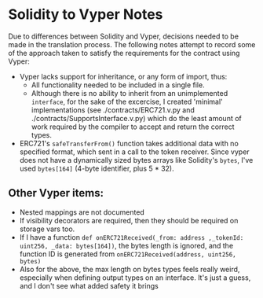 # Solidity to Vyper Notes

Due to differences between Solidity and Vyper, decisions needed to be made in the translation process. The following notes attempt to record some of the approach taken to satisfy the requirements for the contract using Vyper:

* Vyper lacks support for inheritance, or any form of import, thus: 
  * All functionality needed to be included in a single file.
  * Although there is no ability to inherit from an unimplemented `interface`, for the sake of the excercise, I created 'minimal' implementations (see ./contracts/ERC721.v.py and ./contracts/SupportsInterface.v.py) which do the least amount of work required by the compiler to accept and return the correct types. 
* ERC721's `safeTransferFrom()` function takes additional data with no specified format, which sent in a call to the token receiver. Since vyper does not have a dynamically sized bytes arrays like Solidity's `bytes`, I've used `bytes[164]` (4-byte identifier, plus 5 * 32).

## Other Vyper items:

* Nested mappings are not documented
* If visibility decorators are required, then they should be required on storage vars too. 
* If I have a function 
  `def onERC721Received(_from: address ,_tokenId: uint256, _data: bytes[164])`, 
  the bytes length is ignored, and the function ID is generated from 
  `onERC721Received(address, uint256, bytes)`
* Also for the above, the max length on bytes types feels really weird, especially when defining 
  output types on an interface. It's just a guess, and I don't see what added safety it brings

